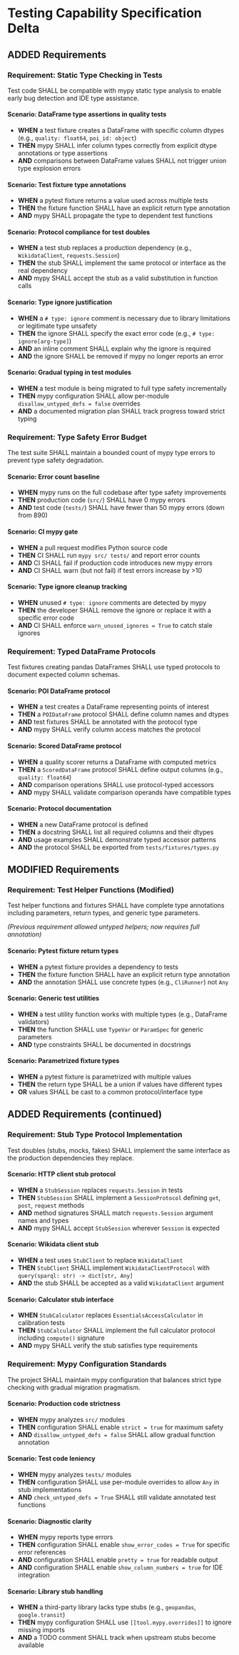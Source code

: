 # Testing Capability Specification Delta

## ADDED Requirements

### Requirement: Static Type Checking in Tests

Test code SHALL be compatible with mypy static type analysis to enable early bug detection and IDE type assistance.

#### Scenario: DataFrame type assertions in quality tests

- **WHEN** a test fixture creates a DataFrame with specific column dtypes (e.g., `quality: float64`, `poi_id: object`)
- **THEN** mypy SHALL infer column types correctly from explicit dtype annotations or type assertions
- **AND** comparisons between DataFrame values SHALL not trigger union type explosion errors

#### Scenario: Test fixture type annotations

- **WHEN** a pytest fixture returns a value used across multiple tests
- **THEN** the fixture function SHALL have an explicit return type annotation
- **AND** mypy SHALL propagate the type to dependent test functions

#### Scenario: Protocol compliance for test doubles

- **WHEN** a test stub replaces a production dependency (e.g., `WikidataClient`, `requests.Session`)
- **THEN** the stub SHALL implement the same protocol or interface as the real dependency
- **AND** mypy SHALL accept the stub as a valid substitution in function calls

#### Scenario: Type ignore justification

- **WHEN** a `# type: ignore` comment is necessary due to library limitations or legitimate type unsafety
- **THEN** the ignore SHALL specify the exact error code (e.g., `# type: ignore[arg-type]`)
- **AND** an inline comment SHALL explain why the ignore is required
- **AND** the ignore SHALL be removed if mypy no longer reports an error

#### Scenario: Gradual typing in test modules

- **WHEN** a test module is being migrated to full type safety incrementally
- **THEN** mypy configuration SHALL allow per-module `disallow_untyped_defs = false` overrides
- **AND** a documented migration plan SHALL track progress toward strict typing

### Requirement: Type Safety Error Budget

The test suite SHALL maintain a bounded count of mypy type errors to prevent type safety degradation.

#### Scenario: Error count baseline

- **WHEN** mypy runs on the full codebase after type safety improvements
- **THEN** production code (`src/`) SHALL have 0 mypy errors
- **AND** test code (`tests/`) SHALL have fewer than 50 mypy errors (down from 890)

#### Scenario: CI mypy gate

- **WHEN** a pull request modifies Python source code
- **THEN** CI SHALL run `mypy src/ tests/` and report error counts
- **AND** CI SHALL fail if production code introduces new mypy errors
- **AND** CI SHALL warn (but not fail) if test errors increase by >10

#### Scenario: Type ignore cleanup tracking

- **WHEN** unused `# type: ignore` comments are detected by mypy
- **THEN** the developer SHALL remove the ignore or replace it with a specific error code
- **AND** CI SHALL enforce `warn_unused_ignores = True` to catch stale ignores

### Requirement: Typed DataFrame Protocols

Test fixtures creating pandas DataFrames SHALL use typed protocols to document expected column schemas.

#### Scenario: POI DataFrame protocol

- **WHEN** a test creates a DataFrame representing points of interest
- **THEN** a `POIDataFrame` protocol SHALL define column names and dtypes
- **AND** test fixtures SHALL be annotated with the protocol type
- **AND** mypy SHALL verify column access matches the protocol

#### Scenario: Scored DataFrame protocol

- **WHEN** a quality scorer returns a DataFrame with computed metrics
- **THEN** a `ScoredDataFrame` protocol SHALL define output columns (e.g., `quality: float64`)
- **AND** comparison operations SHALL use protocol-typed accessors
- **AND** mypy SHALL validate comparison operands have compatible types

#### Scenario: Protocol documentation

- **WHEN** a new DataFrame protocol is defined
- **THEN** a docstring SHALL list all required columns and their dtypes
- **AND** usage examples SHALL demonstrate typed accessor patterns
- **AND** the protocol SHALL be exported from `tests/fixtures/types.py`

## MODIFIED Requirements

### Requirement: Test Helper Functions (Modified)

Test helper functions and fixtures SHALL have complete type annotations including parameters, return types, and generic type parameters.

*(Previous requirement allowed untyped helpers; now requires full annotation)*

#### Scenario: Pytest fixture return types

- **WHEN** a pytest fixture provides a dependency to tests
- **THEN** the fixture function SHALL have an explicit return type annotation
- **AND** the annotation SHALL use concrete types (e.g., `CliRunner`) not `Any`

#### Scenario: Generic test utilities

- **WHEN** a test utility function works with multiple types (e.g., DataFrame validators)
- **THEN** the function SHALL use `TypeVar` or `ParamSpec` for generic parameters
- **AND** type constraints SHALL be documented in docstrings

#### Scenario: Parametrized fixture types

- **WHEN** a pytest fixture is parametrized with multiple values
- **THEN** the return type SHALL be a union if values have different types
- **OR** values SHALL be cast to a common protocol/interface type

## ADDED Requirements (continued)

### Requirement: Stub Type Protocol Implementation

Test doubles (stubs, mocks, fakes) SHALL implement the same interface as the production dependencies they replace.

#### Scenario: HTTP client stub protocol

- **WHEN** a `StubSession` replaces `requests.Session` in tests
- **THEN** `StubSession` SHALL implement a `SessionProtocol` defining `get`, `post`, `request` methods
- **AND** method signatures SHALL match `requests.Session` argument names and types
- **AND** mypy SHALL accept `StubSession` wherever `Session` is expected

#### Scenario: Wikidata client stub

- **WHEN** a test uses `StubClient` to replace `WikidataClient`
- **THEN** `StubClient` SHALL implement `WikidataClientProtocol` with `query(sparql: str) -> dict[str, Any]`
- **AND** the stub SHALL be accepted as a valid `WikidataClient` argument

#### Scenario: Calculator stub interface

- **WHEN** `StubCalculator` replaces `EssentialsAccessCalculator` in calibration tests
- **THEN** `StubCalculator` SHALL implement the full calculator protocol including `compute()` signature
- **AND** mypy SHALL verify the stub satisfies type requirements

### Requirement: Mypy Configuration Standards

The project SHALL maintain mypy configuration that balances strict type checking with gradual migration pragmatism.

#### Scenario: Production code strictness

- **WHEN** mypy analyzes `src/` modules
- **THEN** configuration SHALL enable `strict = true` for maximum safety
- **AND** `disallow_untyped_defs = false` SHALL allow gradual function annotation

#### Scenario: Test code leniency

- **WHEN** mypy analyzes `tests/` modules
- **THEN** configuration SHALL use per-module overrides to allow `Any` in stub implementations
- **AND** `check_untyped_defs = True` SHALL still validate annotated test functions

#### Scenario: Diagnostic clarity

- **WHEN** mypy reports type errors
- **THEN** configuration SHALL enable `show_error_codes = True` for specific error references
- **AND** configuration SHALL enable `pretty = true` for readable output
- **AND** configuration SHALL enable `show_column_numbers = true` for IDE integration

#### Scenario: Library stub handling

- **WHEN** a third-party library lacks type stubs (e.g., `geopandas`, `google.transit`)
- **THEN** mypy configuration SHALL use `[[tool.mypy.overrides]]` to ignore missing imports
- **AND** a TODO comment SHALL track when upstream stubs become available
